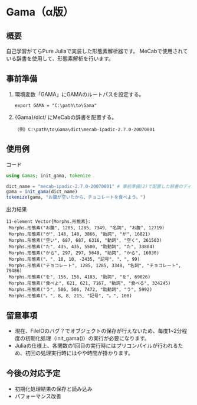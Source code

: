 # Gama（α版）

## 概要

自己学習がてらPure Juliaで実装した形態素解析器です。
MeCabで使用されている辞書を使用して、形態素解析を行います。

## 事前準備

1. 環境変数「GAMA」にGAMAのルートパスを設定する。

    ```shell
    export GAMA = "C:\path\to\Gama"
    ```

2. {Gama}/dict/ にMeCabの辞書を配置する。

    ```
    （例）C:\path\to\Gama\dict\mecab-ipadic-2.7.0-20070801
    ```

## 使用例

コード
```julia
using Gamas; init_gama, tokenize

dict_name = "mecab-ipadic-2.7.0-20070801" # 事前準備(2)で配置した辞書のディレクトリ名
gama = init_gama(dict_name)
tokenize(gama, "お腹が空いたから、チョコレートを食べよう。")
```

出力結果
```
11-element Vector{Morphs.形態素}:
 Morphs.形態素("お腹", 1285, 1285, 7349, "名詞", "お腹", 12719)
 Morphs.形態素("が", 148, 148, 3866, "助詞", "が", 16821)
 Morphs.形態素("空い", 687, 687, 6316, "動詞", "空く", 261503)
 Morphs.形態素("た", 435, 435, 5500, "助動詞", "た", 33804)
 Morphs.形態素("から", 297, 297, 5649, "助詞", "から", 16030)
 Morphs.形態素("、", 10, 10, -2435, "記号", "、", 99)
 Morphs.形態素("チョコレート", 1285, 1285, 3348, "名詞", "チョコレート", 79486)
 Morphs.形態素("を", 156, 156, 4183, "助詞", "を", 69026)
 Morphs.形態素("食べよ", 621, 621, 7167, "動詞", "食べる", 324245)
 Morphs.形態素("う", 506, 506, 7472, "助動詞", "う", 5992)
 Morphs.形態素("。", 8, 8, 215, "記号", "。", 100)
```

## 留意事項

- 現在、FileIOのバグ？でオブジェクトの保存が行えないため、毎度1~2分程度の初期化処理（init_gama()）の実行が必要になります。
- Juliaの仕様上、各関数の1回目の実行時にはプリコンパイルが行われるため、初回の処理実行時にはやや時間が掛かります。

## 今後の対応予定

- 初期化処理結果の保存と読み込み
- パフォーマンス改善
